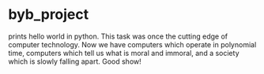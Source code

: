 # byb_project
prints hello world in python. This task was once the cutting edge of computer technology. Now we have computers which operate in polynomial time, computers which tell us what is moral and immoral, and a society which is slowly falling apart. Good show!
